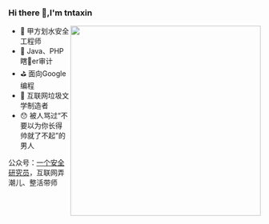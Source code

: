 ### Hi there 👋,I'm tntaxin

<img align='right' src="https://github-readme-stats.vercel.app/api?username=Maskhe&show_icons=true&theme=radical" width="380">

- 🔭 甲方划水安全工程师
- 👯 Java、PHP瞎🐔er审计
- ⛳️ 面向Google编程
- 🤔 互联网垃圾文学制造者
- 😯 被人骂过“不要以为你长得帅就了不起”的男人

公众号：[一个安全研究员](https://mp.weixin.qq.com/s?__biz=MzU5MDI0ODI5MQ==&mid=2247485173&idx=1&sn=382592379713a1b25de598cbebf3b2c8&chksm=fdc066f9cab7efef302b9122ecef9cf4fd23e0bc8feb90ee349db8141b41e8319b8e567cf41a&token=1826292544&lang=zh_CN#rd)，互联网弄潮儿、整活带师

<!--
**Maskhe/Maskhe** is a ✨ _special_ ✨ repository because its `README.md` (this file) appears on your GitHub profile.

Here are some ideas to get you started:

- 🔭 I’m currently working on ...
- 🌱 I’m currently learning ...
-  I’m looking to collaborate on ...
- 🤔 I’m looking for help with ...
- 💬 Ask me about ...
- 📫 How to reach me: ...
- 😄 Pronouns: ...
- ⚡ Fun fact: ...
-->
